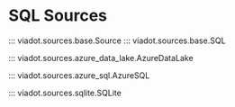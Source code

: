 # SQL Sources

::: viadot.sources.base.Source
::: viadot.sources.base.SQL

::: viadot.sources.azure_data_lake.AzureDataLake

::: viadot.sources.azure_sql.AzureSQL

::: viadot.sources.sqlite.SQLite
